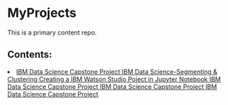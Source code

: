 # MyProjects
This is a primary content repo.

## Contents:
<li> 
<a href="https://github.com/avimuks/FinalCapstoneProject_TheBattleOfNeighborhoods"> IBM Data Science Capstone Project </a>
<a href="https://github.com/avimuks/Capstone-Project_SegmentingAndClustering-NeighbourhoodsToronto"> IBM Data Science-Segmenting & Clustering </a>
<a href="https://github.com/avimuks/Creating-a-Watson-Studio-Project-with-Jupyter-Notebooks"> Creating a IBM Watson Studio Poject in Jupyter Notebook </a>
<a href="https://github.com/avimuks/FinalCapstoneProject_TheBattleOfNeighborhoods"> IBM Data Science Capstone Project </a>
<a href="https://github.com/avimuks/FinalCapstoneProject_TheBattleOfNeighborhoods"> IBM Data Science Capstone Project </a>
<a href="https://github.com/avimuks/FinalCapstoneProject_TheBattleOfNeighborhoods"> IBM Data Science Capstone Project </a>
</li>
 
